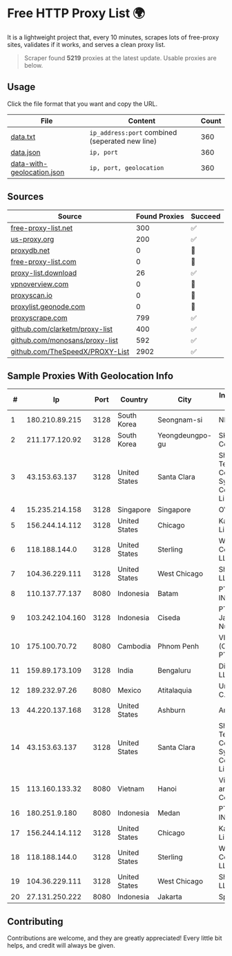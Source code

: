 
# Free HTTP Proxy List 🌍

It is a lightweight project that, every 10 minutes, scrapes lots of free-proxy sites, validates if it works, and serves a clean proxy list.


> Scraper found **5219** proxies at the latest update. Usable proxies are below.

## Usage

Click the file format that you want and copy the URL.


|File|Content|Count|
|----|-------|-----|
|[data.txt](https://raw.githubusercontent.com/themiralay/Proxy-List-World/master/data.txt)|`ip_address:port` combined (seperated new line)|360|
|[data.json](https://raw.githubusercontent.com/themiralay/Proxy-List-World/master/data.json)|`ip, port`|360|
|[data-with-geolocation.json](https://raw.githubusercontent.com/themiralay/Proxy-List-World/master/data-with-geolocation.json)|`ip, port, geolocation`|360|

## Sources

|Source|Found Proxies|Succeed|
|------|-------------|-------|
|[free-proxy-list.net](https://free-proxy-list.net)|300|✅|
|[us-proxy.org](https://www.us-proxy.org)|200|✅|
|[proxydb.net](http://proxydb.net)|0|🚫|
|[free-proxy-list.com](https://free-proxy-list.com/?page=&port=&type%5B%5D=http&type%5B%5D=https&up_time=0&search=Search)|0|🚫|
|[proxy-list.download](https://www.proxy-list.download/HTTP)|26|✅|
|[vpnoverview.com](https://vpnoverview.com/privacy/anonymous-browsing/free-proxy-servers)|0|🚫|
|[proxyscan.io](https://www.proxyscan.io)|0|🚫|
|[proxylist.geonode.com](https://proxylist.geonode.com/api/proxy-list?limit=300&page=1&sort_by=lastChecked&sort_type=desc&protocols=http,https)|0|🚫|
|[proxyscrape.com](https://api.proxyscrape.com/v2/?request=displayproxies&protocol=http&timeout=10000&country=all&ssl=all&anonymity=all)|799|✅|
|[github.com/clarketm/proxy-list](https://raw.githubusercontent.com/clarketm/proxy-list/master/proxy-list-raw.txt)|400|✅|
|[github.com/monosans/proxy-list](https://raw.githubusercontent.com/monosans/proxy-list/main/proxies/http.txt)|592|✅|
|[github.com/TheSpeedX/PROXY-List](https://raw.githubusercontent.com/TheSpeedX/PROXY-List/master/http.txt)|2902|✅|


## Sample Proxies With Geolocation Info

|#|Ip|Port|Country|City|Internet Service Provider|
|-|--|----|-------|----|-------------------------|
|1|180.210.89.215|3128|South Korea|Seongnam-si|NHNCLOUD|
|2|211.177.120.92|3128|South Korea|Yeongdeungpo-gu|SK Broadband Co Ltd|
|3|43.153.63.137|3128|United States|Santa Clara|Shenzhen Tencent Computer Systems Company Limited|
|4|15.235.214.158|3128|Singapore|Singapore|OVH SAS|
|5|156.244.14.112|3128|United States|Chicago|Kaopu Cloud HK Limited|
|6|118.188.144.0|3128|United States|Sterling|Windstream Communications LLC|
|7|104.36.229.111|3128|United States|West Chicago|Shock Hosting LLC|
|8|110.137.77.137|8080|Indonesia|Batam|PT. TELKOM INDONESIA|
|9|103.242.104.160|3128|Indonesia|Ciseda|PT Lintas Jaringan Nusantara|
|10|175.100.70.72|8080|Cambodia|Phnom Penh|VIETTEL (CAMBODIA) PTE., LTD|
|11|159.89.173.109|3128|India|Bengaluru|DigitalOcean, LLC|
|12|189.232.97.26|8080|Mexico|Atitalaquia|Uninet S.A. de C.V.|
|13|44.220.137.168|3128|United States|Ashburn|Amazon.com|
|14|43.153.63.137|3128|United States|Santa Clara|Shenzhen Tencent Computer Systems Company Limited|
|15|113.160.133.32|8080|Vietnam|Hanoi|VietNam Post and Telecom Corporation|
|16|180.251.9.180|8080|Indonesia|Medan|PT. TELKOM INDONESIA|
|17|156.244.14.112|3128|United States|Chicago|Kaopu Cloud HK Limited|
|18|118.188.144.0|3128|United States|Sterling|Windstream Communications LLC|
|19|104.36.229.111|3128|United States|West Chicago|Shock Hosting LLC|
|20|27.131.250.222|8080|Indonesia|Jakarta|SpaceX Starlink|



## Contributing

Contributions are welcome, and they are greatly appreciated! Every
little bit helps, and credit will always be given.


